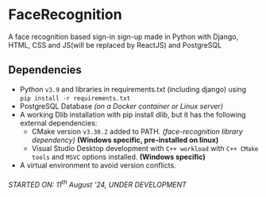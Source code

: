 # FaceRecognition
 A face recognition based sign-in sign-up made in Python with Django, HTML, CSS and JS(will be replaced by ReactJS) and PostgreSQL

## Dependencies
- Python `v3.9` and libraries in requirements.txt (including django) using `pip install -r requirements.txt`
- PostgreSQL Database *(on a Docker container or Linux server)*
- A working Dlib installation with pip install dlib, but it has the following external dependencies:
    - CMake version `v3.30.2` added to PATH. *(face-recognition library dependency)* **(Windows specific, pre-installed on linux)**
    - Visual Studio Desktop development with `C++ workload` with `C++ CMake tools` and `MSVC` options installed. **(Windows specific)**
- A virtual environment to avoid version conflicts.

###### STARTED ON: 11<sup>th</sup> August '24, UNDER DEVELOPMENT
